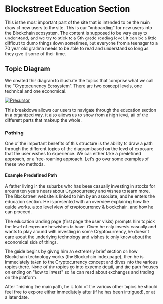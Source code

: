 # Blockstreet Education Section
This is the most important part of the site that is intended to be the main draw of new users to the site. This is our "onboarding" for new users into the Blockchain ecosystem. The content is supposed to be very easy to understand, and we try to stick to a 5th grade reading level. It can be a little difficult to dumb things down sometimes, but everyone from a teenager to a 70 year old gradma needs to be able to read and understand so long as they give it some of their time.

## Topic Diagram
We created this diagram to illustrate the topics that comprise what we call the "Cryptocurrency Ecosystem". There are two concept levels, one technical and one economical.

[![Precursor](https://precursorapp.com/document/Education-Strategy-17592205780002.svg?auth-token=)](https://precursorapp.com/document/Education-Strategy-17592205780002)

This breakdown allows our users to navigate through the education section in a organized way. It also allows us to show from a high level, all of the different parts that makeup the whole.

### Pathing
One of the important benefits of this structure is the ability to draw a path through the different topics of the diagram based on the level of exposure that the user wishes to experience. We can either take a predefined approach, or a free-roaming approach. Let's go over some examples of these two methods.

#### Example Predefined Path
A father living in the suburbs who has been casually investing in stocks for around ten years hears about Cryptocurrency and wishes to learn more. The Blockstreet website is linked to him by an associate, and he enters the education section. He is presented with an overview explaining how the guide works, a top level view of cryptocurrency & blockchain, and how he can proceed.

The education landing page (first page the user visits) prompts him to pick the level of exposure he wishes to have. Given he only invests casually and wants to play around with investing in some Cryptocurrency, he doesn't care about the underlying technology and wishes to only know about the economical side of things.

The guide begins by giving him an extremely brief section on how Blockchain technology works (the Blockchain index page), then he is immediately taken to the Cryptocurrency concept and dives into the various topics there. None of the topics go into extreme detail, and the path focuses on ending on "how to invest" so he can read about exchanges and trading on the platform.

After finishing the main path, he is told of the various other topics he should feel free to explore either immediately after (if he has been intrigued), or at a later date.
